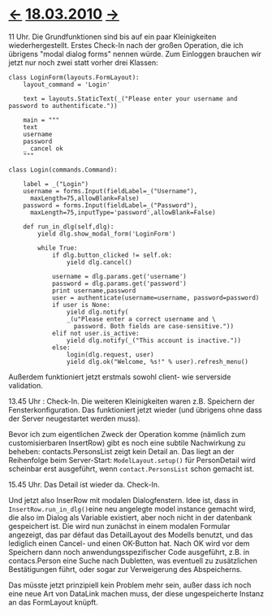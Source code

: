 # [←](20100317.md) [18.03.2010](20100318.md) [→](20100319.md) #

11 Uhr. Die Grundfunktionen sind bis auf ein paar Kleinigkeiten wiederhergestellt. Erstes Check-In nach der großen Operation, die ich übrigens "modal dialog forms" nennen würde. Zum Einloggen brauchen wir jetzt nur noch zwei statt vorher drei Klassen:

```
class LoginForm(layouts.FormLayout):
    layout_command = 'Login'
    
    text = layouts.StaticText(_("Please enter your username and password to authentificate."))
  
    main = """
    text
    username
    password
    _ cancel ok
    """
```

```
class Login(commands.Command):

    label = _("Login")
    username = forms.Input(fieldLabel=_("Username"),
      maxLength=75,allowBlank=False)
    password = forms.Input(fieldLabel=_("Password"),
      maxLength=75,inputType='password',allowBlank=False)
    
    def run_in_dlg(self,dlg):
        yield dlg.show_modal_form('LoginForm')
        
        while True:
            if dlg.button_clicked != self.ok:
                yield dlg.cancel()
        
            username = dlg.params.get('username')
            password = dlg.params.get('password')
            print username,password
            user = authenticate(username=username, password=password)
            if user is None:
                yield dlg.notify(
                _(u"Please enter a correct username and \
                  password. Both fields are case-sensitive."))
            elif not user.is_active:
                yield dlg.notify(_("This account is inactive."))
            else:
                login(dlg.request, user)
                yield dlg.ok("Welcome, %s!" % user).refresh_menu()

```


Außerdem funktioniert jetzt erstmals sowohl client- wie serverside validation.

13.45 Uhr : Check-In.
Die weiteren Kleinigkeiten waren z.B. Speichern der Fensterkonfiguration. Das funktioniert jetzt wieder (und übrigens ohne dass der Server neugestartet werden muss).

Bevor ich zum eigentlichen Zweck der Operation komme (nämlich zum customisierbaren InsertRow) gibt es noch eine subtile Nachwirkung zu beheben: contacts.PersonsList zeigt kein Detail an. Das liegt an der Reihenfolge beim Server-Start: `ModelLayout.setup()` für PersonDetail wird scheinbar erst ausgeführt, wenn `contact.PersonsList` schon gemacht ist.

15.45 Uhr. Das Detail ist wieder da. Check-In.

Und jetzt also InserRow mit modalen Dialogfenstern. Idee ist, dass in `InsertRow.run_in_dlg()`eine neu angelegte model instance gemacht wird, die also im Dialog als Variable existiert, aber noch nicht in der datenbank gespeichert ist. Die wird nun zunächst in einem modalen Formular angezeigt, das par défaut das DetailLayout des Modells benutzt, und das lediglich einen Cancel- und einen OK-Button hat. Nach OK wird vor dem Speichern dann noch anwendungsspezifischer Code ausgeführt, z.B. in contacs.Person eine Suche nach Dubletten, was eventuell zu zusätzlichen Bestätigungen führt, oder sogar zur Verweigerung des Abspeicherns.

Das müsste jetzt prinzipiell kein Problem mehr sein, außer dass ich noch eine neue Art von DataLink machen muss, der diese ungespeicherte Instanz an das FormLayout knüpft.